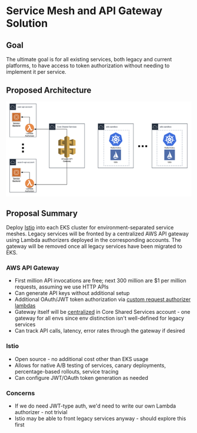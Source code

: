 # Service Mesh and API Gateway Solution

## Goal

The ultimate goal is for all existing services, both legacy and current platforms, to have access to token authorization without needing to implement it per service. 

## Proposed Architecture

<img src="/images/gateway-servicemesh.png">

## Proposal Summary

Deploy [Istio](https://istio.io/latest/docs/concepts/what-is-istio/) into each EKS cluster for environment-separated service meshes. Legacy services will be fronted by a centralized AWS API gateway using Lambda authorizers deployed in the corresponding accounts. The gateway will be removed once all legacy services have been migrated to EKS.

### AWS API Gateway
* First million API invocations are free; next 300 million are $1 per million requests, assuming we use HTTP APIs
* Can generate API keys without additional setup
* Additional OAuth/JWT token authorization via [custom request authorizer lambdas](https://aws.amazon.com/jp/blogs/compute/introducing-custom-authorizers-in-amazon-api-gateway/)
* Gateway itself will be [centralized](https://docs.aws.amazon.com/apigateway/latest/developerguide/apigateway-lambda-authorizer-cross-account-lambda-authorizer.html) in Core Shared Services account - one gateway for all envs since env distinction isn't well-defined for legacy services 
* Can track API calls, latency, error rates through the gateway if desired

### Istio
* Open source - no additional cost other than EKS usage
* Allows for native A/B testing of services, canary deployments, percentage-based rollouts, service tracing
* Can configure JWT/OAuth token generation as needed

### Concerns
* If we do need JWT-type auth, we'd need to write our own Lambda authorizer - not trivial
* Istio may be able to front legacy services anyway - should explore this first